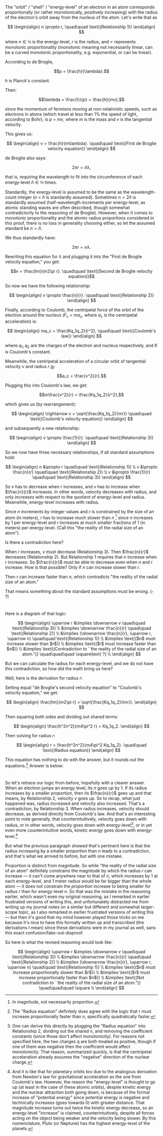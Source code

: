 The "orbit" / "shell" / "energy-level" of an electron in an atom corresponds proportionally (or rather monotonically, positively increasing) with the radius of the electron's orbit away from the nucleus of the atom. Let's write that as

$$
\begin{align}
n \propto r, \quad\quad \text{(Relationship 1)}
\end{align}
$$

where $n \in \mathbb{N}$ is the energy-level, $r$ is the radius, and $\propto$ represents monotonic proportionality (monotonic meaning not necessarily linear, can be a curved monotonic proportionality, e.g. exponential, or can be linear).

According to de Broglie,

$$p = \frac{h}{\lambda}.$$

$h$ is Planck's constant.

Then:

$$\lambda = \frac{h}{p} = \frac{h}{mv},$$

since the momentum of fermions moving at non-relativistic speeds, such as electrons in atoms (which travel at less than $1$% the speed of light, according to Bohr), is $p$ $=$ $mv$, where $m$ is the mass and $v$ is the tangential velocity. 

This gives us:

$$
\begin{align}
v = \frac{h}{m\lambda}. \quad\quad \text{(First de Broglie velocity equation)}
\end{align}
$$

de Broglie also says:

$$2\pi r = \hat{n}\lambda,$$

that is, requiring the wavelength to fit into the circumference of each energy-level $\hat{n} \in \mathbb{N}$ times.

Standardly, the energy-level is assumed to be the same as the wavelength-count integer ($n$ $=$ $\hat{n}$ is standardly assumed). Sometimes $n = 2\hat{n}$ is standardly assumed (half-wavelength increments per energy-level, as atomic standing waves are often described, though somewhat contradictorily to the reasoning of de Broglie). However, when it comes to monotonic proportionality and the atomic radius proportions considered in this proof, there is no loss in generality choosing either, so let the assumed standard be $n = \hat{n}$.

We thus standardly have:

$$2\pi r = n\lambda.$$

Rewriting this equation for $\lambda$ and plugging it into the "First de Broglie velocity equation," you get:

$$v = \frac{hn}{m2\pi r}. \quad\quad \text{(Second de Broglie velocity equation)}$$

So now we have the following relationship:

$$
\begin{align}
v \propto \frac{n}{r}. \quad\quad \text{(Relationship 2)}
\end{align}
$$

Finally, according to Coulomb, the centripetal force of the orbit of the electron around the nucleus ($F_c$ $=$ $ma_c$, where $a_c$ is the centripetal acceleration) is:

$$
\begin{align}
ma_c = \frac{Kq_1q_2}{r^2}, \quad\quad \text{(Coulomb's law)}
\end{align}
$$

where $q_1, q_2$ are the charges of the electron and nucleus respectively, and $K$ is Coulomb's constant. 

Meanwhile, the centripetal acceleration of a circular orbit of tangential velocity $v$ and radius $r$ [is](https://www.britannica.com/science/centripetal-acceleration): 

$$a_c = \frac{v^2}{r}.$$

Plugging this into Coulomb's law, we get:

$$m\frac{v^2}{r} = \frac{Kq_1q_2}{r^2},$$

which gives us (by rearrangement):

$$
\begin{align}
\rightarrow v = \sqrt{\frac{Kq_1q_2}{mr}} \quad\quad \text{(Coulomb's velocity equation)}
\end{align}
$$

and subsequently a new relationship:

$$
\begin{align}
v \propto \frac{1}{r}. \quad\quad \text{(Relationship 3)}
\end{align}
$$

So we now have three necessary relationships, if all standard assumptions hold:

$$
\begin{align}
n &\propto r \quad\quad \text{(Relationship 1)} \\
v &\propto \frac{n}{r} \quad\quad \text{(Relationship 2)} \\
v &\propto \frac{1}{r} \quad\quad \text{(Relationship 3)}
\end{align}
$$

So $v$ has to decrease when $r$ increases, and $v$ has to increase when $\frac{n}{r}$ increases. In other words, velocity decreases with radius, and only *increases* with respect to the quotient of energy-level and radius. Meanwhile, energy-level increases with radius.

Since $n$ increments by integer values and $r$ is constrained by the size of an atom (in meters), $r$ has to increase much slower than $n$ [^2] since $n$ increases by 1 per energy-level and $r$ increases at much smaller fractions of 1 (in meters) per energy-level. (Call this "the reality of the radial size of an atom").

Is there a contradiction here?

When $r$ increases, $v$ must decrease (Relationship 3). Then $\frac{n}{r}$ decreases (Relationship 2). But Relationship 1 requires that $n$ increase when $r$ increases. So $\frac{n}{r}$ must be able to decrease even when $n$ and $r$ increase. How is that possible? Only if $n$ can increase slower than $r$.

Then $r$ can increase faster than $n$, which contradicts "the reality of the radial size of an atom."

That means something about the standard assumptions must be wrong. ($\square$ ?)

#

Here is a diagram of that logic:

$$
\begin{align}
\uparrow r &\implies \downarrow v \quad\quad \text{(Relationship 3)} \\
&\implies \downarrow \frac{n}{r} \quad\quad \text{(Relationship 2)} \\
&\implies (\downarrow \frac{n}{r}, \uparrow r, \uparrow n) \quad\quad \text{(Relationship 1)} \\
&\implies \text{($n$ must increase slower than $r$)} \\
&\implies \text{($r$ must increase faster than $n$)} \\
&\implies \text{(Contradiction to ``the reality of the radial size of an atom.")} \quad\quad\quad \square\text{ ?} \\
\end{align}
$$

But we can calculate the radius for each energy-level, and we do not have this contradiction, so how did the math bring us here?

Well, here is the derivation for radius $r$:

Setting equal "de Broglie's second velocity equation" to "Coulomb's velocity equation," we get:

$$
\begin{align}
\frac{hn}{m2\pi r} = \sqrt{\frac{Kq_1q_2}{mr}}.
\end{align}
$$

Then squaring both sides and dividing out shared terms:

$$
\begin{align}
\frac{h^2n^2}{m4\pi^2 r} = Kq_1q_2.
\end{align}
$$

Then solving for radius $r$:

$$
\begin{align}
r = \frac{h^2n^2}{m4\pi^2 Kq_1q_2}. \quad\quad \text{(Radius equation)}
\end{align}
$$

This equation has nothing to do with the answer, but it rounds out the equations.[^3] Answer is below:

#

So let's retrace our logic from before, hopefully with a clearer answer. When an electron jumps an energy level, its $n$ goes up by $1$. If its radius increases by a smaller proportion, then its $\frac{n}{r}$ goes up and that means, by Relationship 2, velocity $v$ goes up. So to recap, what just happened was, radius increased and velocity also increased. That's a contradiction, by Relationship 3. When radius increases, velocity should decrease, as derived directly from Coulomb's law. And that's an interesting point to note generally, that counterintuitively, velocity goes down with radius, or in other words, velocity goes down with energy-level[^4], or in yet even more counterintuitive words, kinetic energy goes down with energy-level.[^1]

But what the previous paragraph showed that's pertinent here is that the radius increasing by a smaller *proportion* than $n$ leads to a contradiction, and that's what we arrived to before, but with one mistake. 

Proportion is distinct from magnitude. So while "the reality of the radial size of an atom" definitely constrains the magnitude by which the radius $r$ can increase — it can't come anywhere near to that of $n$, which increases by 1 at each energy-level, and 1 meter  radius would be far bigger than the whole atom — it does not constrain the *proportion* increase to being smaller for radius $r$ than for energy-level $n$. So that was the mistake in the reasoning earlier, which wasn't even my original reasoning, as I remarked in earlier frustrated versions of writing this, and unfortunately distracted me from writing up my journal notes on a similar but different and somewhat larger-scope topic, as I also remarked in earlier frustrated versions of writing this — but then it's good that my mind however played those tricks on me because it's nice to have this formally written up and transcribed (the derivations I mean) since these derivations were in my journal as well, sans this exact confusion/fake-out-disproof.

So here is what the revised reasoning would look like:

$$
\begin{align}
\uparrow r &\implies \downarrow v \quad\quad \text{(Relationship 3)} \\
&\implies \downarrow \frac{n}{r} \quad\quad \text{(Relationship 2)} \\
&\implies (\downarrow \frac{n}{r}, \uparrow r, \uparrow n) \quad\quad \text{(Relationship 1)} \\
&\implies \text{($n$ must increase proportionally slower than $r$)} \\
&\implies \text{($r$ must increase proportionally faster than $n$)} \\
&\implies \text{(Not contradiction to ``the reality of the radial size of an atom.")} \quad\quad\quad \square \\
\end{align}
$$

[^2]: In magnitude, not necessarily proportion.

[^3]: The "Radius equation" definitely does agree with the logic that r must increase proportionally faster than n, specifically quadratically faster.

[^4]: One can derive this directly by plugging the "Radius equation" into Relationship 2, dividing out the shared n, and removing the coefficient constants (since those don't affect monotonicity). For reasons not specified here, the two charges q are both treated as positive, though if one of them was negative then the coefficient would affect monotonicity. That reason, summarized quickly, is that the centripetal acceleration already assumes the "negative" direction of the nuclear charge. 

[^1]: And it is like that for planetary orbits too due to the analogous derivation from Newton's law for gravitational acceleration as the one from Coulomb's law. However, the reason the "energy-level" is thought to go up (at least in the case of these atomic orbits), despite kinetic energy and the nuclear attraction both going down, is because of the formal increase of "potential energy" since potential energy is negative and technically increases (goes towards 0) with greater distance. That magnitude increase turns out twice the kinetic energy decrease, so an energy-level "increase" is claimed, counterintuitively, despite all forces acting on the object being weaker and the velocity being slower. By this nomenclature, Pluto (or Neptune) has the highest energy-level of the planets.

